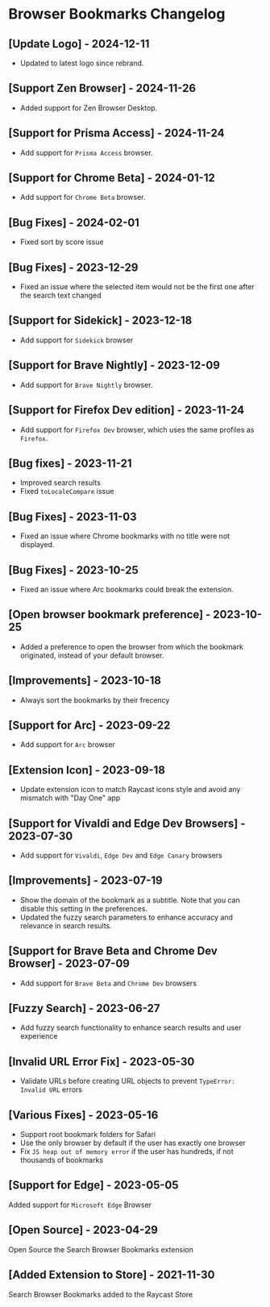# Browser Bookmarks Changelog

## [Update Logo] - 2024-12-11

- Updated to latest logo since rebrand.

## [Support Zen Browser] - 2024-11-26

- Added support for Zen Browser Desktop.

## [Support for Prisma Access] - 2024-11-24

- Add support for `Prisma Access` browser.

## [Support for Chrome Beta] - 2024-01-12

- Add support for `Chrome Beta` browser.

## [Bug Fixes] - 2024-02-01

- Fixed sort by score issue

## [Bug Fixes] - 2023-12-29

- Fixed an issue where the selected item would not be the first one after the search text changed

## [Support for Sidekick] - 2023-12-18

- Add support for `Sidekick` browser

## [Support for Brave Nightly] - 2023-12-09

- Add support for `Brave Nightly` browser.

## [Support for Firefox Dev edition] - 2023-11-24

- Add support for `Firefox Dev` browser, which uses the same profiles as `Firefox`.

## [Bug fixes] - 2023-11-21

- Improved search results
- Fixed `toLocaleCompare` issue

## [Bug Fixes] - 2023-11-03

- Fixed an issue where Chrome bookmarks with no title were not displayed.

## [Bug Fixes] - 2023-10-25

- Fixed an issue where Arc bookmarks could break the extension.

## [Open browser bookmark preference] - 2023-10-25

- Added a preference to open the browser from which the bookmark originated, instead of your default browser.

## [Improvements] - 2023-10-18

- Always sort the bookmarks by their frecency

## [Support for Arc] - 2023-09-22

- Add support for `Arc` browser

## [Extension Icon] - 2023-09-18

- Update extension icon to match Raycast icons style and avoid any mismatch with "Day One" app

## [Support for Vivaldi and Edge Dev Browsers] - 2023-07-30

- Add support for `Vivaldi`, `Edge Dev` and `Edge Canary` browsers

## [Improvements] - 2023-07-19

- Show the domain of the bookmark as a subtitle. Note that you can disable this setting in the preferences.
- Updated the fuzzy search parameters to enhance accuracy and relevance in search results.

## [Support for Brave Beta and Chrome Dev Browser] - 2023-07-09

- Add support for `Brave Beta` and `Chrome Dev` browsers

## [Fuzzy Search] - 2023-06-27

- Add fuzzy search functionality to enhance search results and user experience

## [Invalid URL Error Fix] - 2023-05-30

- Validate URLs before creating URL objects to prevent `TypeError: Invalid URL` errors

## [Various Fixes] - 2023-05-16

- Support root bookmark folders for Safari
- Use the only browser by default if the user has exactly one browser
- Fix `JS heap out of memory error` if the user has hundreds, if not thousands of bookmarks

## [Support for Edge] - 2023-05-05

Added support for `Microsoft Edge` Browser

## [Open Source] - 2023-04-29

Open Source the Search Browser Bookmarks extension

## [Added Extension to Store] - 2021-11-30

Search Browser Bookmarks added to the Raycast Store
